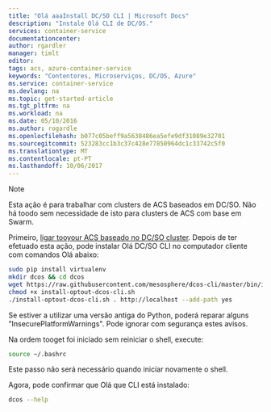 ```yaml
---
title: "Olá aaaInstall DC/SO CLI | Microsoft Docs"
description: "Instale Olá CLI de DC/OS."
services: container-service
documentationcenter: 
author: rgardler
manager: timlt
editor: 
tags: acs, azure-container-service
keywords: "Contentores, Microserviços, DC/OS, Azure"
ms.service: container-service
ms.devlang: na
ms.topic: get-started-article
ms.tgt_pltfrm: na
ms.workload: na
ms.date: 05/10/2016
ms.author: rogardle
ms.openlocfilehash: b077c05beff9a5638486ea5efe9df31089e32701
ms.sourcegitcommit: 523283cc1b3c37c428e77850964dc1c33742c5f0
ms.translationtype: MT
ms.contentlocale: pt-PT
ms.lasthandoff: 10/06/2017
---
```

> [!NOTE]
> Esta ação é para trabalhar com clusters de ACS baseados em DC/SO. Não há toodo sem necessidade de isto para clusters de ACS com base em Swarm.
> 
> 

Primeiro, [ligar tooyour ACS baseado no DC/SO cluster](../articles/container-service/container-service-connect.md). Depois de ter efetuado esta ação, pode instalar Olá DC/SO CLI no computador cliente com comandos Olá abaixo:

```bash
sudo pip install virtualenv
mkdir dcos && cd dcos
wget https://raw.githubusercontent.com/mesosphere/dcos-cli/master/bin/install/install-optout-dcos-cli.sh
chmod +x install-optout-dcos-cli.sh
./install-optout-dcos-cli.sh . http://localhost --add-path yes
```

Se estiver a utilizar uma versão antiga do Python, poderá reparar alguns "InsecurePlatformWarnings". Pode ignorar com segurança estes avisos.

Na ordem tooget foi iniciado sem reiniciar o shell, execute:

```bash
source ~/.bashrc
```

Este passo não será necessário quando iniciar novamente o shell.

Agora, pode confirmar que Olá que CLI está instalado:

```bash
dcos --help
```